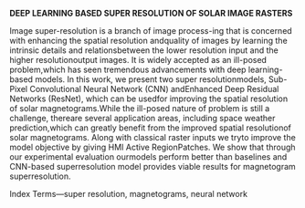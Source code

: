 **DEEP LEARNING BASED SUPER RESOLUTION OF SOLAR IMAGE RASTERS**

Image super-resolution is a branch of image process-ing  that  is  concerned  with  enhancing  the  spatial  resolution  andquality  of  images  by  learning  the  intrinsic  details  and  relationsbetween  the  lower  resolution  input  and  the  higher  resolutionoutput  images.  It  is  widely  accepted  as  an  ill-posed  problem,which  has  seen  tremendous  advancements  with  deep  learning-based  models.  In  this  work,  we  present  two  super  resolutionmodels,  Sub-Pixel  Convolutional  Neural  Network  (CNN)  andEnhanced Deep Residual Networks (ResNet), which can be usedfor   improving   the   spatial   resolution   of   solar   magnetograms.While  the  ill-posed  nature  of  problem  is  still  a  challenge,  thereare several application areas, including space weather prediction,which  can  greatly  benefit  from  the  improved  spatial  resolutionof solar magnetograms. Along with classical raster inputs we tryto  improve  the  model  objective  by  giving  HMI  Active  RegionPatches. We show that through our experimental evaluation ourmodels  perform  better  than  baselines  and  CNN-based  superresolution model provides viable results for magnetogram superresolution.

Index Terms—super resolution, magnetograms, neural network
